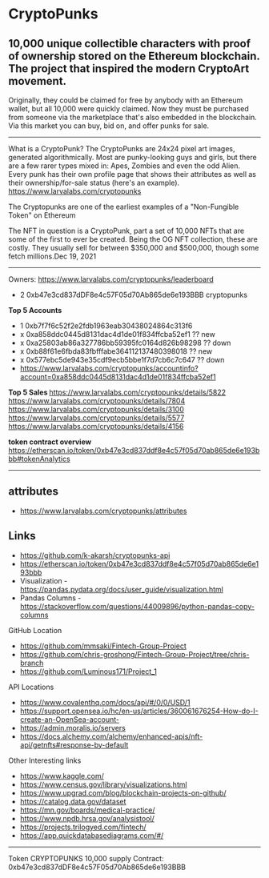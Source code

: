 # CryptoPunks

10,000 unique collectible characters with proof of ownership stored on the Ethereum blockchain. The project that inspired the modern CryptoArt movement.
---
Originally, they could be claimed for free by anybody with an Ethereum wallet, but all 10,000 were quickly claimed. Now they must be purchased from someone via the marketplace that's also embedded in the blockchain. Via this market you can buy, bid on, and offer punks for sale.

------

What is a CryptoPunk?
The CryptoPunks are 24x24 pixel art images, generated algorithmically. Most are punky-looking guys and girls, but there are a few rarer types mixed in: Apes, Zombies and even the odd Alien. Every punk has their own profile page that shows their attributes as well as their ownership/for-sale status (here's an example).
https://www.larvalabs.com/cryptopunks

The Cryptopunks are one of the earliest examples of a "Non-Fungible Token" on Ethereum

The NFT in question is a CryptoPunk, part a set of 10,000 NFTs that are some of the first to ever be created. Being the OG NFT collection, these are costly. They usually sell for between $350,000 and $500,000, though some fetch millions.Dec 19, 2021

---

Owners:
https://www.larvalabs.com/cryptopunks/leaderboard

* 2  0xb47e3cd837dDF8e4c57F05d70Ab865de6e193BBB  cryptopunks

<b>Top 5 Accounts </B>
* 1  0xb7f7f6c52f2e2fdb1963eab30438024864c313f6
* x  0xa858ddc0445d8131dac4d1de01f834ffcba52ef1   ??  new
* x  0xa25803ab86a327786bb59395fc0164d826b98298   ??  down
* x  0xb88f61e6fbda83fbfffabe364112137480398018   ??  new
* x  0x577ebc5de943e35cdf9ecb5bbe1f7d7cb6c7c647   ??  down
* https://www.larvalabs.com/cryptopunks/accountinfo?account=0xa858ddc0445d8131dac4d1de01f834ffcba52ef1

<b> Top 5 Sales </b>
https://www.larvalabs.com/cryptopunks/details/5822
https://www.larvalabs.com/cryptopunks/details/7804
https://www.larvalabs.com/cryptopunks/details/3100
https://www.larvalabs.com/cryptopunks/details/5577
https://www.larvalabs.com/cryptopunks/details/4156

<b> token contract overview </b>
https://etherscan.io/token/0xb47e3cd837ddf8e4c57f05d70ab865de6e193bbb#tokenAnalytics


---
## attributes
+ https://www.larvalabs.com/cryptopunks/attributes

## Links
+ https://github.com/k-akarsh/cryptopunks-api  
+ https://etherscan.io/token/0xb47e3cd837ddf8e4c57f05d70ab865de6e193bbb
+ Visualization - https://pandas.pydata.org/docs/user_guide/visualization.html
+ Pandas Columns - https://stackoverflow.com/questions/44009896/python-pandas-copy-columns

GitHub Location
+ https://github.com/mmsaki/Fintech-Group-Project
+ https://github.com/chris-groshong/Fintech-Group-Project/tree/chris-branch
+ https://github.com/Luminous171/Project_1


API Locations
+ https://www.covalenthq.com/docs/api/#/0/0/USD/1
+ https://support.opensea.io/hc/en-us/articles/360061676254-How-do-I-create-an-OpenSea-account-
+ https://admin.moralis.io/servers
+ https://docs.alchemy.com/alchemy/enhanced-apis/nft-api/getnfts#response-by-default

Other Interesting links
+ https://www.kaggle.com/
+ https://www.census.gov/library/visualizations.html
+ https://www.upgrad.com/blog/blockchain-projects-on-github/
+ https://catalog.data.gov/dataset
+ https://mn.gov/boards/medical-practice/
+ https://www.npdb.hrsa.gov/analysistool/
+ https://projects.trilogyed.com/fintech/
+ https://app.quickdatabasediagrams.com/#/


---

Token CRYPTOPUNKS
10,000 supply
Contract:  0xb47e3cd837dDF8e4c57F05d70Ab865de6e193BBB

